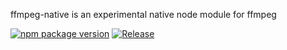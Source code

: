ffmpeg-native is an experimental native node module for ffmpeg

[![npm package version](https://img.shields.io/npm/v/ffmpeg-native)](https://www.npmjs.com/package/ffmpeg-native) [![Release](https://github.com/albertxing/node-ffmpeg-native/actions/workflows/release.yml/badge.svg)](https://github.com/albertxing/node-ffmpeg-native/actions/workflows/release.yml)

